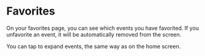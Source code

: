 # Favorites

On your favorites page, you can see which events you have favorited. If you unfavorite an event, it will be automatically removed from the screen.

You can tap to expand events, the same way as on the home screen.